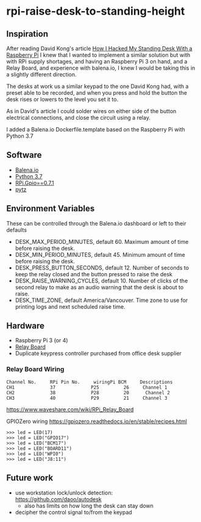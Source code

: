 # rpi-raise-desk-to-standing-height

## Inspiration

After reading David Kong's article [How I Hacked My Standing Desk With a Raspberry Pi](https://medium.com/@davidkongfilm/how-i-hacked-my-standing-desk-with-a-raspberry-pi-a50ed14c7f6f)
I knew that I wanted to implement a similar solution but with with RPi supply shortages,
and having an Raspberry Pi 3 on hand, and a Relay Board, and experience with balena.io,
I knew I would be taking this in a slightly different direction.

The desks at work us a similar keypad to the one David Kong had, with a preset able to be recorded, and when you press and hold the button the desk rises or lowers to the level you set it to.

As in David's article I could solder wires on either side of the button electrical connections, and close the circuit using a relay.

I added a Balena.io Dockerfile.template based on the Raspberry Pi with Python 3.7

## Software

- [Balena.io](https://www.balena.io/)
- [Python 3.7](https://www.python.org/)
- [RPi.Gpio==0.7.1](https://pypi.org/project/RPi.GPIO/)
- [pytz](https://github.com/stub42/pytz)

## Environment Variables

These can be controlled through the Balena.io dashboard or left to their defaults

- DESK_MAX_PERIOD_MINUTES, default 60. Maximum amount of time before raising the desk.
- DESK_MIN_PERIOD_MINUTES, default 45. Minimum amount of time before raising the desk.
- DESK_PRESS_BUTTON_SECONDS, default 12. Number of seconds to keep the relay closed and the button pressed to raise the desk
- DESK_RAISE_WARNING_CYCLES, default 10. Number of clicks of the second relay to make as an audio warning that the desk is about to raise.
- DESK_TIME_ZONE, default America/Vancouver. Time zone to use for printing logs and next scheduled raise time.

## Hardware

- Raspberry Pi 3 (or 4)
- [Relay Board](https://www.waveshare.com/wiki/RPi_Relay_Board)
- Duplicate keypress controller purchased from office desk supplier

### Relay Board Wiring

```
Channel No.     RPi Pin No.     wiringPi BCM     Descriptions
CH1             37             P25         26     Channel 1
CH2             38             P28         20      Channel 2
CH3             40             P29         21     Channel 3
```

<https://www.waveshare.com/wiki/RPi_Relay_Board>

GPIOZero wiring
<https://gpiozero.readthedocs.io/en/stable/recipes.html>

```
>>> led = LED(17)
>>> led = LED("GPIO17")
>>> led = LED("BCM17")
>>> led = LED("BOARD11")
>>> led = LED("WPI0")
>>> led = LED("J8:11")
```

## Future work

- use workstation lock/unlock detection: <https://github.com/daoo/autodesk>
  - also has limits on how long the desk can stay down
- decipher the control signal to/from the keypad
